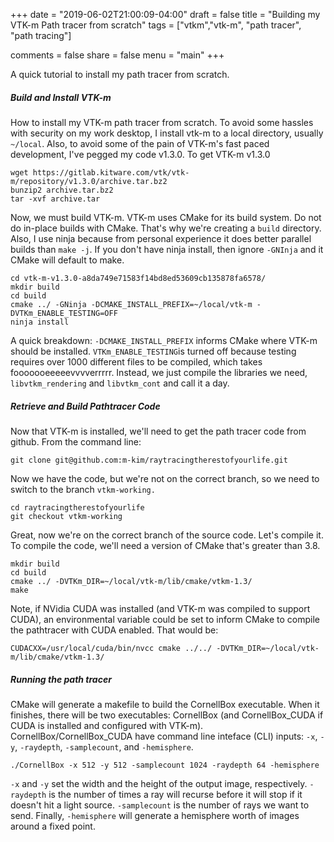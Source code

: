 +++
date = "2019-06-02T21:00:09-04:00"
draft = false
title = "Building my VTK-m Path tracer from scratch"
tags = ["vtkm","vtk-m", "path tracer", "path tracing"]

comments = false
share = false
menu = "main"
+++

A quick tutorial to install my path tracer from scratch.

##### Build and Install VTK-m
How to install my VTK-m path tracer from scratch. To avoid some hassles with security on my work desktop, I install vtk-m to a local directory, usually `~/local`. Also, to avoid some of the pain of VTK-m's fast paced development, I've pegged my code v1.3.0.  To get VTK-m v1.3.0 

```console
wget https://gitlab.kitware.com/vtk/vtk-m/repository/v1.3.0/archive.tar.bz2
bunzip2 archive.tar.bz2
tar -xvf archive.tar
```
Now, we must build VTK-m. VTK-m uses CMake for its build system. Do not do in-place builds with CMake. That's why we're creating a `build` directory. Also, I use ninja because from personal experience it does better parallel builds than `make -j`. If you don't have ninja install, then ignore `-GNInja` and it CMake will default to make.

```console
cd vtk-m-v1.3.0-a8da749e71583f14bd8ed53609cb135878fa6578/
mkdir build
cd build
cmake ../ -GNinja -DCMAKE_INSTALL_PREFIX=~/local/vtk-m -DVTKm_ENABLE_TESTING=OFF
ninja install
```

A quick breakdown: `-DCMAKE_INSTALL_PREFIX` informs CMake where VTK-m should be installed. `VTKm_ENABLE_TESTING`is turned off because testing requires over 1000 different files to be compiled, which takes fooooooeeeeevvvverrrrr. Instead, we just compile the libraries we need, `libvtkm_rendering` and `libvtkm_cont` and call it a day.



##### Retrieve and Build Pathtracer Code
Now that VTK-m is installed, we'll need to get the path tracer code from github. From the command line:

```console
git clone git@github.com:m-kim/raytracingtherestofyourlife.git
```

Now we have the code, but we're not on the correct branch, so we need to switch to the branch `vtkm-working.`

```console
cd raytracingtherestofyourlife
git checkout vtkm-working
```
Great, now we're on the correct branch of the source code. Let's compile it. To compile the code, we'll need a version of CMake that's greater than 3.8. 

```
mkdir build
cd build
cmake ../ -DVTKm_DIR=~/local/vtk-m/lib/cmake/vtkm-1.3/
make
```
Note, if NVidia CUDA was installed (and VTK-m was compiled to support CUDA), an environmental variable could be set to inform CMake to compile the pathtracer with CUDA enabled. That would be:

```
CUDACXX=/usr/local/cuda/bin/nvcc cmake ../../ -DVTKm_DIR=~/local/vtk-m/lib/cmake/vtkm-1.3/
```

##### Running the path tracer
CMake will generate a makefile to build the CornellBox executable. When it finishes, there will be two executables: CornellBox (and CornellBox_CUDA if CUDA is installed and configured with VTK-m). CornellBox/CornellBox_CUDA have command line inteface (CLI) inputs: `-x`, `-y`, `-raydepth`, `-samplecount`, and `-hemisphere`. 

```console
./CornellBox -x 512 -y 512 -samplecount 1024 -raydepth 64 -hemisphere
```

`-x` and `-y` set the width and the height of the output image, respectively. `-raydepth` is the number of times a ray will recurse before it will stop if it doesn't hit a light source. `-samplecount` is the number of rays we want to send. Finally, `-hemisphere` will generate a hemisphere worth of images around a fixed point.
